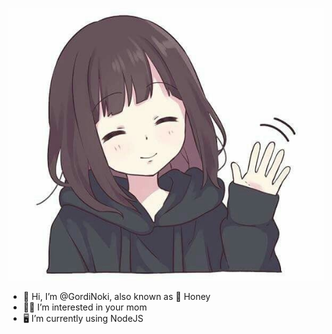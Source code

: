 ![Hello picture](/hello.jpg)

- 🍯 Hi, I’m @GordiNoki, also known as 🍯 Honey
- 🙅‍♀️ I’m interested in your mom
- 🖥️ I’m currently using NodeJS

<!---
GordiNoki/GordiNoki is a ✨ special ✨ repository because its `README.md` (this file) appears on your GitHub profile.
You can click the Preview link to take a look at your changes.
--->

